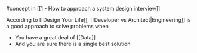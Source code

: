 #concept in [[1 - How to approach a system design interview]]

According to [[Design Your Life]], [[Developer vs Architect|Engineering]] is a good approach to solve problems when
- You have a great deal of [[Data]]
- And you are sure there is a single best solution
